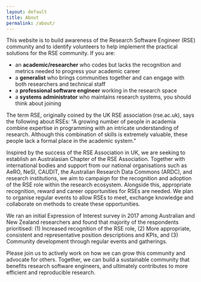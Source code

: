 ```yaml
---
layout: default
title: About
permalink: /about/
---
```


This website is to build awareness of the Research Software Engineer 
(RSE) community and to identify volunteers to help implement the 
practical solutions for the RSE community. If you are:
- an **academic/researcher** who codes but lacks the recognition and metrics needed to progress your academic career
- a **generalist** who brings  communities together and can engage with both researchers and technical staff
- a **professional software engineer** working in the research space
- a **systems administrator** who maintains research systems, you should think about joining

The term RSE, originally coined by the UK RSE association (rse.ac.uk), 
says the following about RSEs: “A growing number of people in academia 
combine expertise in programming with an intricate understanding of 
research. Although this combination of skills is extremely valuable, 
these people lack a formal place in the academic system.”

Inspired by the success of the RSE Association in UK, we are seeking to 
establish an Australasian Chapter of the RSE Association. Together with 
international bodies and support from our national organisations such as 
AeRO, NeSI, CAUDIT, the Australian Research Data Commons (ARDC), and 
research institutions, we aim to campaign for the recognition and 
adoption of the RSE role within the research ecosystem. Alongside this, 
appropriate recognition, reward and career opportunities for RSEs are 
needed. We plan to organise regular events to allow RSEs to meet, 
exchange knowledge and collaborate on methods to create these 
opportunities.

We ran an initial Expression of Interest survey in 2017 among Australian
 and New Zealand researchers and found that majority of the respondents 
 prioritised:  (1) Increased recognition of the RSE role, (2) More 
 appropriate, consistent and representative position descriptions and 
 KPIs, and (3) Community development through regular events and 
 gatherings. 

Please join us to actively work on how we can grow this community and 
advocate for others. Together, we can build a sustainable community that 
benefits research software engineers, and ultimately contributes to more 
efficient and reproducible research.

